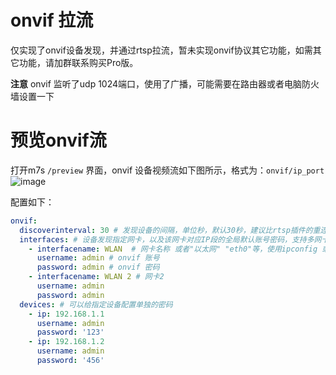 # onvif 拉流

仅实现了onvif设备发现，并通过rtsp拉流，暂未实现onvif协议其它功能，如需其它功能，请加群联系购买Pro版。

**注意** onvif 监听了udp 1024端口，使用了广播，可能需要在路由器或者电脑防火墙设置一下

# 预览onvif流
打开m7s `/preview` 界面，onvif 设备视频流如下图所示，格式为：`onvif/ip_port` 
![image](https://user-images.githubusercontent.com/1883728/215057255-ccaf0359-df7d-48a5-9336-754a4ca1b8f8.png)


配置如下：
```yaml
onvif:
  discoverinterval: 30 # 发现设备的间隔，单位秒，默认30秒，建议比rtsp插件的重连间隔大点
  interfaces: # 设备发现指定网卡，以及该网卡对应IP段的全局默认账号密码，支持多网卡
    - interfacename: WLAN  # 网卡名称 或者"以太网" "eth0"等，使用ipconfig 或者 ifconfig 查看网卡名称 
      username: admin # onvif 账号
      password: admin # onvif 密码
    - interfacename: WLAN 2 # 网卡2
      username: admin
      password: admin
  devices: # 可以给指定设备配置单独的密码
    - ip: 192.168.1.1
      username: admin
      password: '123'
    - ip: 192.168.1.2
      username: admin
      password: '456'
```

